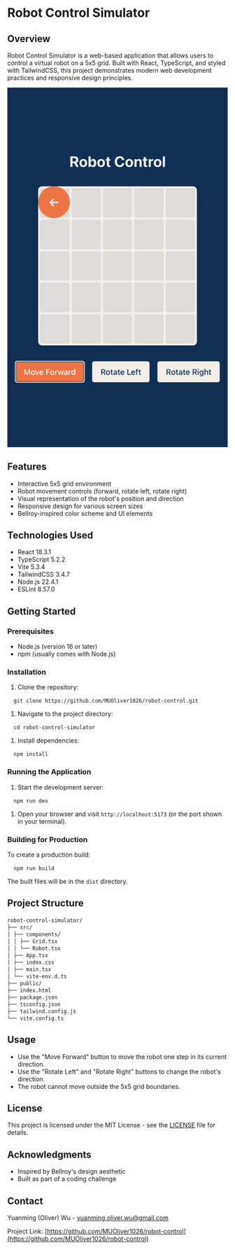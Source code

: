 # Robot Control Simulator

## Overview

Robot Control Simulator is a web-based application that allows users to control a virtual robot on a 5x5 grid. Built with React, TypeScript, and styled with TailwindCSS, this project demonstrates modern web development practices and responsive design principles.

![Robot Control Simulator Screenshot](/public/screenshot.png)

## Features

- Interactive 5x5 grid environment
- Robot movement controls (forward, rotate left, rotate right)
- Visual representation of the robot's position and direction
- Responsive design for various screen sizes
- Bellroy-inspired color scheme and UI elements

## Technologies Used

- React 18.3.1
- TypeScript 5.2.2
- Vite 5.3.4
- TailwindCSS 3.4.7
- Node.js 22.4.1
- ESLint 8.57.0

## Getting Started

### Prerequisites

- Node.js (version 16 or later)
- npm (usually comes with Node.js)

### Installation

1. Clone the repository:

```
  git clone https://github.com/MUOliver1026/robot-control.git
```

1. Navigate to the project directory:

```
  cd robot-control-simulator
```

1. Install dependencies:

```
  npm install
```

### Running the Application

1. Start the development server:

```
  npm run dev
```

1. Open your browser and visit `http://localhost:5173` (or the port shown in your terminal).

### Building for Production

To create a production build:

```
  npm run build
```

The built files will be in the `dist` directory.

## Project Structure

```
robot-control-simulator/
├── src/
│ ├── components/
│ │ ├── Grid.tsx
│ │ └── Robot.tsx
│ ├── App.tsx
│ ├── index.css
│ ├── main.tsx
│ └── vite-env.d.ts
├── public/
├── index.html
├── package.json
├── tsconfig.json
├── tailwind.config.js
└── vite.config.ts
```

## Usage

- Use the "Move Forward" button to move the robot one step in its current direction.
- Use the "Rotate Left" and "Rotate Right" buttons to change the robot's direction.
- The robot cannot move outside the 5x5 grid boundaries.


## License

This project is licensed under the MIT License - see the [LICENSE]([LICENSE](https://github.com/MUOliver1026/robot-control/blob/main/LICENSE)) file for details.

## Acknowledgments

- Inspired by Bellroy's design aesthetic
- Built as part of a coding challenge

## Contact

Yuanming (Oliver) Wu - yuanming.oliver.wu@gmail.com

Project Link: [https://github.com/MUOliver1026/robot-control](https://github.com/MUOliver1026/robot-control)